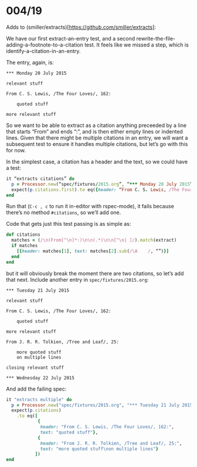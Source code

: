 # 004/19

Adds to (smiller/extracts)[https://github.com/smiller/extracts]:

We have our first extract-an-entry test, and a second rewrite-the-file-adding-a-footnote-to-a-citation test.  It feels like we missed a step, which is identify-a-citation-in-an-entry.

The entry, again, is:

```
*** Monday 20 July 2015

relevant stuff

From C. S. Lewis, /The Four Loves/, 162:

    quoted stuff

more relevant stuff

```

So we want to be able to extract as a citation anything preceeded by a line that starts “From” and ends “:”, and is then either empty lines or indented lines.  Given that there might be multiple citations in an entry, we will want a subsequent test to ensure it handles multiple citations, but let’s go with this for now.

In the simplest case, a citation has a header and the text, so we could have a test:

```ruby
it “extracts citations” do
  p = Processor.new(“spec/fixtures/2015.org”, “*** Monday 20 July 2015”, “*** Tuesday 21 July 2015”)
  expect(p.citations.first).to eq({header: “From C. S. Lewis, /The Four Loves/, 162:”, text: “quoted stuff”})
end
```

Run that (`C-c , c` to run it in-editor with rspec-mode), it fails because there’s no method `#citations`, so we’ll add one.

Code that gets just this test passing is as simple as:

```ruby
def citations
  matches = (/\n(From[^\n]*:)\n\n(.*)\n\n[^\n| ]/).match(extract)
  if matches
    [{header: matches[1], text: matches[2].sub(/\A    /, “”)}]
  end
end
```

but it will obviously break the moment there are two citations, so let’s add that next.  Include another entry in `spec/fixtures/2015.org`:

```
*** Tuesday 21 July 2015

relevant stuff

From C. S. Lewis, /The Four Loves/, 162:

    quoted stuff

more relevant stuff

From J. R. R. Tolkien, /Tree and Leaf/, 25:

	more quoted stuff
	on multiple lines

closing relevant stuff

*** Wednesday 22 July 2015
```

And add the failing spec:

```ruby
it "extracts multiple" do
  p = Processor.new("spec/fixtures/2015.org", "*** Tuesday 21 July 2015", "*** Wednesday 22 July 2015")
  expect(p.citations)
    .to eq([
            {
             header: "From C. S. Lewis, /The Four Loves/, 162:",
             text: "quoted stuff"},
            {
             header: "From J. R. R. Tolkien, /Tree and Leaf/, 25:",
             text: "more quoted stuff\non multiple lines"}
           ])
end
```
